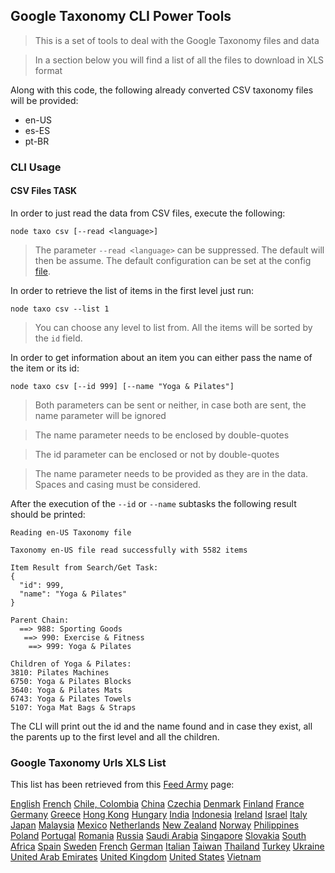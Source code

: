 ## Google Taxonomy CLI Power Tools

> This is a set of tools to deal with the Google Taxonomy files and data

> In a section below you will find a list of all the files to download in XLS format

Along with this code, the following already converted CSV taxonomy files will be provided:

- en-US
- es-ES
- pt-BR

### CLI Usage

#### CSV Files TASK
In order to just read the data from CSV files, execute the following:

```
node taxo csv [--read <language>]
```

> The parameter `--read <language>` can be suppressed. The default will then be assume. The default configuration can be set at the config [file](./config/index.js).

In order to retrieve the list of items in the first level just run:

```
node taxo csv --list 1
```

> You can choose any level to list from. All the items will be sorted by the `id` field.

In order to get information about an item you can either pass the name of the item or its id:

```
node taxo csv [--id 999] [--name "Yoga & Pilates"]
``` 

> Both parameters can be sent or neither, in case both are sent, the name parameter will be ignored

> The name parameter needs to be enclosed by double-quotes

> The id parameter can be enclosed or not by double-quotes

> The name parameter needs to be provided as they are in the data. Spaces and casing must be considered.

After the execution of the `--id` or `--name` subtasks the following result should be printed:

```
Reading en-US Taxonomy file

Taxonomy en-US file read successfully with 5582 items

Item Result from Search/Get Task:
{
  "id": 999,
  "name": "Yoga & Pilates"
}

Parent Chain:
  ==> 988: Sporting Goods
   ==> 990: Exercise & Fitness
    ==> 999: Yoga & Pilates

Children of Yoga & Pilates:
3810: Pilates Machines
6750: Yoga & Pilates Blocks
3640: Yoga & Pilates Mats
6743: Yoga & Pilates Towels
5107: Yoga Mat Bags & Straps
```

The CLI will print out the id and the name found and in case they exist, all the parents up to the first level and all the children. 


### Google Taxonomy Urls XLS List

This list has been retrieved from this [Feed Army](https://feedarmy.com/kb/google-merchant-taxonomy-list-for-all-countries/) page: 


[English](https://www.google.com/basepages/producttype/taxonomy-with-ids.en-US.xls)
[French](https://www.google.com/basepages/producttype/taxonomy-with-ids.fr-FR.xls)
[Chile, Colombia](https://www.google.com/basepages/producttype/taxonomy-with-ids.es-ES.xls)
[China](https://www.google.com/basepages/producttype/taxonomy-with-ids.en-US.xls)
[Czechia](https://www.google.com/basepages/producttype/taxonomy-with-ids.cs-CZ.xls)
[Denmark](https://www.google.com/basepages/producttype/taxonomy-with-ids.da-DK.xls)
[Finland](https://www.google.com/basepages/producttype/taxonomy-with-ids.en-US.xls)
[France](https://www.google.com/basepages/producttype/taxonomy-with-ids.fr-FR.xls)
[Germany](https://www.google.com/basepages/producttype/taxonomy-with-ids.de-DE.xls)
[Greece](https://www.google.com/basepages/producttype/taxonomy-with-ids.en-US.xls)
[Hong Kong](https://www.google.com/basepages/producttype/taxonomy-with-ids.en-US.xls)
[Hungary](https://www.google.com/basepages/producttype/taxonomy-with-ids.en-US.xls)
[India](https://www.google.com/basepages/producttype/taxonomy-with-ids.en-US.xls)
[Indonesia](https://www.google.com/basepages/producttype/taxonomy-with-ids.en-US.xls)
[Ireland](https://www.google.com/basepages/producttype/taxonomy-with-ids.en-GB.xls)
[Israel](https://www.google.com/basepages/producttype/taxonomy-with-ids.en-US.xls)
[Italy](https://www.google.com/basepages/producttype/taxonomy-with-ids.it-IT.xls)
[Japan](https://www.google.com/basepages/producttype/taxonomy-with-ids.ja-JP.xls)
[Malaysia](https://www.google.com/basepages/producttype/taxonomy-with-ids.en-US.xls)
[Mexico](https://www.google.com/basepages/producttype/taxonomy-with-ids.es-ES.xls)
[Netherlands](https://www.google.com/basepages/producttype/taxonomy-with-ids.nl-NL.xls)
[New Zealand](https://www.google.com/basepages/producttype/taxonomy-with-ids.en-AU.xls)
[Norway](https://www.google.com/basepages/producttype/taxonomy-with-ids.no-NO.xls)
[Philippines](https://www.google.com/basepages/producttype/taxonomy-with-ids.en-US.xls)
[Poland](https://www.google.com/basepages/producttype/taxonomy-with-ids.pl-PL.xls)
[Portugal](https://www.google.com/basepages/producttype/taxonomy-with-ids.pt-BR.xls)
[Romania](https://www.google.com/basepages/producttype/taxonomy-with-ids.en-US.xls)
[Russia](https://www.google.com/basepages/producttype/taxonomy-with-ids.ru-RU.xls)
[Saudi Arabia](https://www.google.com/basepages/producttype/taxonomy-with-ids.en-US.xls)
[Singapore](https://www.google.com/basepages/producttype/taxonomy-with-ids.en-US.xls)
[Slovakia](https://www.google.com/basepages/producttype/taxonomy-with-ids.en-US.xls)
[South Africa](https://www.google.com/basepages/producttype/taxonomy-with-ids.en-US.xls)
[Spain](https://www.google.com/basepages/producttype/taxonomy-with-ids.es-ES.xls)
[Sweden](https://www.google.com/basepages/producttype/taxonomy-with-ids.sv-SE.xls)
[French](https://www.google.com/basepages/producttype/taxonomy-with-ids.fr-CH.xls)
[German](https://www.google.com/basepages/producttype/taxonomy-with-ids.de-CH.xls)
[Italian](https://www.google.com/basepages/producttype/taxonomy-with-ids.it-CH.xls)
[Taiwan](https://www.google.com/basepages/producttype/taxonomy-with-ids.en-US.xls)
[Thailand](https://www.google.com/basepages/producttype/taxonomy-with-ids.en-US.xls)
[Turkey](https://www.google.com/basepages/producttype/taxonomy-with-ids.tr-TR.xls)
[Ukraine](https://www.google.com/basepages/producttype/taxonomy-with-ids.en-US.xls)
[United Arab Emirates](https://www.google.com/basepages/producttype/taxonomy-with-ids.en-US.xls)
[United Kingdom](https://www.google.com/basepages/producttype/taxonomy-with-ids.en-GB.xls)
[United States](https://www.google.com/basepages/producttype/taxonomy-with-ids.en-US.xls)
[Vietnam](https://www.google.com/basepages/producttype/taxonomy-with-ids.en-US.xls)
